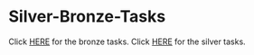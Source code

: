 # Silver-Bronze-Tasks
Click [HERE](https://github.com/ChestertonCC/Silver-Bronze-Tasks/tree/master/PROGRAMMING%20-%20BRONZE%20LEVEL%20TASKS) for the bronze tasks.
Click [HERE](https://github.com/ChestertonCC/Silver-Bronze-Tasks/tree/master/PROGRAMMING%20-%20SILVER%20LEVEL%20TASKS) for the silver tasks.

